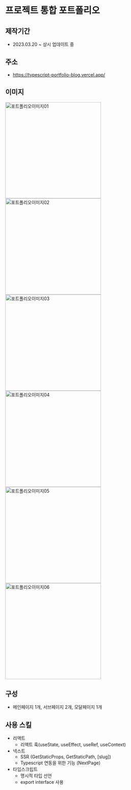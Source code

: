 # 프로젝트 통합 포트폴리오
## 제작기간
* 2023.03.20 ~ 상시 업데이트 중
## 주소
* https://typescript-portfolio-blog.vercel.app/
## 이미지
<img width="300" src="https://github.com/Jaek1783/typescript_portfolio_blog/assets/73649967/a67a0d40-1ae6-4140-a63c-1f8b07dd70a5" alt="포트폴리오이미지01"/> <img width="300" src="https://github.com/Jaek1783/typescript_portfolio_blog/assets/73649967/f8ff6b5d-7d34-4e74-ae79-c05bf4b3a36c" alt="포트폴리오이미지02"/> <img width="300" src="https://github.com/Jaek1783/typescript_portfolio_blog/assets/73649967/a70655fb-2be9-45de-a50b-836d2bfdba5f" alt="포트폴리오이미지03"/> <img width="300" src="https://github.com/Jaek1783/typescript_portfolio_blog/assets/73649967/8cd9519a-afc4-4fc9-9c22-4801563cb1e7" alt="포트폴리오이미지04"/> <img width="300"
src="https://github.com/Jaek1783/typescript_portfolio_blog/assets/73649967/e1cc78fb-b779-46e6-9742-352dac23d6f0" alt="포트폴리오이미지05"/> <img width="300"
src="https://github.com/Jaek1783/typescript_portfolio_blog/assets/73649967/1b08b374-515a-4697-a94a-e7a10d57d7cc" alt="포트폴리오이미지06"/>

## 구성
* 메인페이지 1개, 서브페이지 2개, 모달페이지 1개

## 사용 스킬
* 리액트
  * 리액트 훅(useState, useEffect, useRef, useContext)
* 넥스트
  * SSR (GetStaticProps, GetStaticPath, [slug])
  * Typescript 연동을 위한 기능 (NextPage)
* 타입스크립트
  * 명시적 타입 선언
  * export interface 사용
